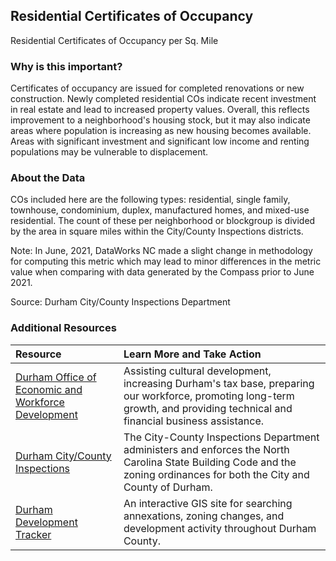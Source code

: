 ## Residential Certificates of Occupancy
Residential Certificates of Occupancy per Sq. Mile

### Why is this important?
Certificates of occupancy are issued for completed renovations or new construction. Newly completed residential COs indicate recent investment in real estate and lead to increased property values. Overall, this reflects improvement to a neighborhood's housing stock, but it may also indicate areas where population is increasing as new housing becomes available. Areas with significant investment and significant low income and renting populations may be vulnerable to displacement.

### About the Data
COs included here are the following types: residential, single family, townhouse, condominium, duplex, manufactured homes, and mixed-use residential. The count of these per neighborhood or blockgroup is divided by the area in square miles within the City/County Inspections districts.

Note: In June, 2021, DataWorks NC made a slight change in methodology for computing this metric which may lead to minor differences in the metric value when comparing with data generated by the Compass prior to June 2021.

Source: Durham City/County Inspections Department  

### Additional Resources

|Resource | Learn More and Take Action | 
|:--- | :--- |
|[Durham Office of Economic and Workforce Development](http://durhamnc.gov/446/Office-of-Economic-Workforce-Development) | Assisting cultural development, increasing Durham's tax base, preparing our workforce, promoting long-term growth, and providing technical and financial business assistance.
|[Durham City/County Inspections](http://durhamnc.gov/293/City-County-Inspections)| The City-County Inspections Department administers and enforces the North Carolina State Building Code and the zoning ordinances for both the City and County of Durham.
|[Durham Development Tracker](http://gisweb.durhamnc.gov/durhammaps/developmenttracker/index.html) | An interactive GIS site for searching annexations, zoning changes, and development activity throughout Durham County.
